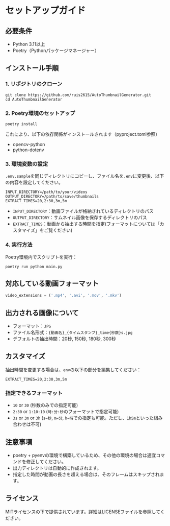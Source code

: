 # セットアップガイド
## 必要条件
- Python 3.11以上
- Poetry（Pythonパッケージマネージャー）

## インストール手順
### 1. リポジトリのクローン
```shell
git clone https://github.com/ruis2615/AutoThumbnailGenerator.git
cd AutoThumbnailGenerator
```

### 2. Poetry環境のセットアップ
```shell
poetry install
```
これにより、以下の依存関係がインストールされます（pyproject.toml参照）
- opencv-python
- python-dotenv

### 3. 環境変数の設定
`.env.sample`を同じディレクトリにコピーし、ファイル名を`.env`に変更後、以下の内容を設定してください。
```env
INPUT_DIRECTORY=/path/to/your/videos
OUTPUT_DIRECTORY=/path/to/save/thumbnails
EXTRACT_TIMES=20,2:30,3m,5m
```
- `INPUT_DIRECTORY`：動画ファイルが格納されているディレクトリのパス
- `OUTPUT_DIRECTORY`：サムネイル画像を保存するディレクトリのパス
- `EXTRACT_TIMES`：動画から抽出する時間を指定(フォーマットについては「カスタマイズ」をご覧ください)

### 4. 実行方法
Poetry環境内でスクリプトを実行：
```shell
poetry run python main.py
```

## 対応している動画フォーマット
```python
video_extensions = ('.mp4', '.avi', '.mov', '.mkv')
```

## 出力される画像について
- フォーマット：`JPG`
- ファイル名形式：`{動画名}_{タイムスタンプ}_time{秒数}s.jpg`
- デフォルトの抽出時間：20秒, 150秒, 180秒, 300秒

## カスタマイズ
抽出時間を変更する場合は、`env`の以下の部分を編集してください：
```env
EXTRACT_TIMES=20,2:30,3m,5m
```
### 指定できるフォーマット
- `10` or `30` (秒数のみでの指定可能)
- `2:30` or `1:10:10` (`時:分:秒`のフォーマットで指定可能)
- `3s` or `3m` or `3h` (`s=秒`, `m=分`, `h=時`での指定も可能。ただし、`1h5m`といった組み合わせは不可)

## 注意事項
- poetry + pyenvの環境で構築しているため、その他の環境の場合は適宜コマンドを修正してください。
- 出力ディレクトリは自動的に作成されます。
- 指定した時間が動画の長さを超える場合は、そのフレームはスキップされます。

## ライセンス
MITライセンスの下で提供されています。詳細はLICENSEファイルを参照してください。
